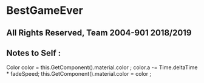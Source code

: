 # BestGameEver
## All Rights Reserved, Team 2004-901 2018/2019

## Notes to Self :
Color color = this.GetComponent<MeshRenderer>().material.color ;
 color.a -= Time.deltaTime * fadeSpeed;
 this.GetComponent<MeshRenderer>().material.color = color ;
